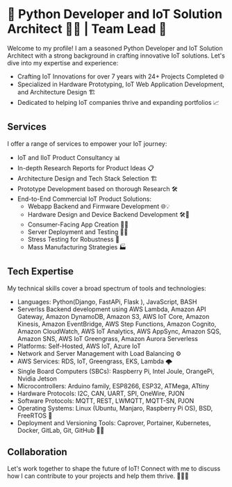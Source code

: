 # 👋 Python Developer and IoT Solution Architect 👨‍💻 | Team Lead 🚀

Welcome to my profile! I am a seasoned Python Developer and IoT Solution Architect with a strong background in crafting innovative IoT solutions. Let's dive into my expertise and experience:

- Crafting IoT Innovations for over 7 years with 24+ Projects Completed 🌐
- Specialized in Hardware Prototyping, IoT Web Application Development, and Architecture Design 🏗️
- Dedicated to helping IoT companies thrive and expanding portfolios 📈

## Services

I offer a range of services to empower your IoT journey:

- IoT and IIoT Product Consultancy 📊
- In-depth Research Reports for Product Ideas 📋
- Architecture Design and Tech Stack Selection 🏗️
- Prototype Development based on thorough Research 🛠️
- End-to-End Commercial IoT Product Solutions:
  - Webapp Backend and Firmware Development 🌐💡
  - Hardware Design and Device Backend Development 🛠️🔌
  - Consumer-Facing App Creation 📱🎨
  - Server Deployment and Testing 🚀🧪
  - Stress Testing for Robustness 💪
  - Mass Manufacturing Strategies 🏭

## Tech Expertise

My technical skills cover a broad spectrum of tools and technologies:

- Languages: Python(Django, FastAPi, Flask ), JavaScript, BASH
- Serverlss Backend development using AWS Lambda, Amazon API Gateway, Amazon DynamoDB, Amazon S3, AWS IoT Core, Amazon Kinesis, Amazon EventBridge, AWS Step Functions, Amazon Cognito, Amazon CloudWatch, AWS IoT Analytics, AWS AppSync, Amazon SQS, Amazon SNS, AWS IoT Greengrass, Amazon Aurora Serverless
- Platforms: Self-Hosted, AWS IoT, Azure IoT
- Network and Server Management with Load Balancing ⚙️
- AWS Services: RDS, IoT, Greengrass, EKS, Lambda 🌩️
- Single Board Computers (SBCs): Raspberry Pi, Intel Joule, OrangePi, Nvidia Jetson
- Microcontrollers: Arduino family, ESP8266, ESP32, ATMega, ATtiny
- Hardware Protocols: I2C, CAN, UART, SPI, OneWire, PJON
- Software Protocols: MQTT, REST, LWMQTT, MQTT-SN, PJON
- Operating Systems: Linux (Ubuntu, Manjaro, Raspberry Pi OS), BSD, FreeRTOS 🐧
- Deployment and Versioning Tools: Caprover, Portainer, Kubernetes, Docker, GitLab, Git, GitHub 🚢🔄

## Collaboration

Let's work together to shape the future of IoT! Connect with me to discuss how I can contribute to your projects and help them thrive. 🌟🌐🚀
